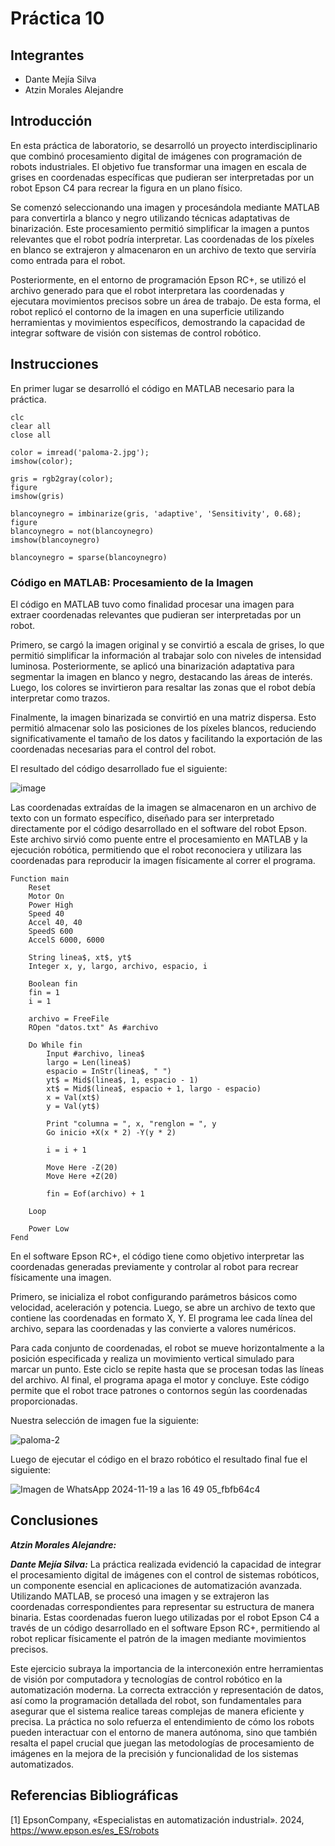 # Práctica 10

## Integrantes

- Dante Mejía Silva
- Atzin Morales Alejandre

## Introducción

En esta práctica de laboratorio, se desarrolló un proyecto interdisciplinario que combinó procesamiento digital de imágenes con programación de robots industriales. El objetivo fue transformar una imagen en escala de grises en coordenadas específicas que pudieran ser interpretadas por un robot Epson C4 para recrear la figura en un plano físico.

Se comenzó seleccionando una imagen y procesándola mediante MATLAB para convertirla a blanco y negro utilizando técnicas adaptativas de binarización. Este procesamiento permitió simplificar la imagen a puntos relevantes que el robot podría interpretar. Las coordenadas de los píxeles en blanco se extrajeron y almacenaron en un archivo de texto que serviría como entrada para el robot.

Posteriormente, en el entorno de programación Epson RC+, se utilizó el archivo generado para que el robot interpretara las coordenadas y ejecutara movimientos precisos sobre un área de trabajo. De esta forma, el robot replicó el contorno de la imagen en una superficie utilizando herramientas y movimientos específicos, demostrando la capacidad de integrar software de visión con sistemas de control robótico.

## Instrucciones

En primer lugar se desarrolló el código en MATLAB necesario para la práctica.
```
clc
clear all
close all

color = imread('paloma-2.jpg');
imshow(color);

gris = rgb2gray(color);
figure
imshow(gris)

blancoynegro = imbinarize(gris, 'adaptive', 'Sensitivity', 0.68);
figure
blancoynegro = not(blancoynegro)
imshow(blancoynegro)

blancoynegro = sparse(blancoynegro)
```
### Código en MATLAB: Procesamiento de la Imagen

El código en MATLAB tuvo como finalidad procesar una imagen para extraer coordenadas relevantes que pudieran ser interpretadas por un robot. 

Primero, se cargó la imagen original y se convirtió a escala de grises, lo que permitió simplificar la información al trabajar solo con niveles de intensidad luminosa. Posteriormente, se aplicó una binarización adaptativa para segmentar la imagen en blanco y negro, destacando las áreas de interés. Luego, los colores se invirtieron para resaltar las zonas que el robot debía interpretar como trazos.

Finalmente, la imagen binarizada se convirtió en una matriz dispersa. Esto permitió almacenar solo las posiciones de los píxeles blancos, reduciendo significativamente el tamaño de los datos y facilitando la exportación de las coordenadas necesarias para el control del robot.

El resultado del código desarrollado fue el siguiente:

![image](https://github.com/user-attachments/assets/77e30637-e597-419c-93a7-2da7c6d16f84)

Las coordenadas extraídas de la imagen se almacenaron en un archivo de texto con un formato específico, diseñado para ser interpretado directamente por el código desarrollado en el software del robot Epson. Este archivo sirvió como puente entre el procesamiento en MATLAB y la ejecución robótica, permitiendo que el robot reconociera y utilizara las coordenadas para reproducir la imagen físicamente al correr el programa.
```
Function main
	Reset
	Motor On
	Power High
	Speed 40
	Accel 40, 40
	SpeedS 600
	AccelS 6000, 6000
	
	String linea$, xt$, yt$
	Integer x, y, largo, archivo, espacio, i
	
	Boolean fin
	fin = 1
	i = 1
	
	archivo = FreeFile
	ROpen "datos.txt" As #archivo
	
	Do While fin
		Input #archivo, linea$
		largo = Len(linea$)
		espacio = InStr(linea$, " ")
		yt$ = Mid$(linea$, 1, espacio - 1)
		xt$ = Mid$(linea$, espacio + 1, largo - espacio)
		x = Val(xt$)
		y = Val(yt$)
		
		Print "columna = ", x, "renglon = ", y
		Go inicio +X(x * 2) -Y(y * 2)
		
		i = i + 1
		
		Move Here -Z(20)
		Move Here +Z(20)
		
		fin = Eof(archivo) + 1
	
	Loop
	
	Power Low
Fend
```
En el software Epson RC+, el código tiene como objetivo interpretar las coordenadas generadas previamente y controlar al robot para recrear físicamente una imagen. 

Primero, se inicializa el robot configurando parámetros básicos como velocidad, aceleración y potencia. Luego, se abre un archivo de texto que contiene las coordenadas en formato X, Y. El programa lee cada línea del archivo, separa las coordenadas y las convierte a valores numéricos.

Para cada conjunto de coordenadas, el robot se mueve horizontalmente a la posición especificada y realiza un movimiento vertical simulado para marcar un punto. Este ciclo se repite hasta que se procesan todas las líneas del archivo. Al final, el programa apaga el motor y concluye. Este código permite que el robot trace patrones o contornos según las coordenadas proporcionadas.

Nuestra selección de imagen fue la siguiente:

![paloma-2](https://github.com/user-attachments/assets/d307c11d-2c77-434f-9a61-c24b92ced574)

Luego de ejecutar el código en el brazo robótico el resultado final fue el siguiente:

![Imagen de WhatsApp 2024-11-19 a las 16 49 05_fbfb64c4](https://github.com/user-attachments/assets/cbf65c16-6dcc-4352-8276-6caf2f5ad61c)

## Conclusiones

***Atzin Morales Alejandre:*** 



***Dante Mejía Silva:*** 
La práctica realizada evidenció la capacidad de integrar el procesamiento digital de imágenes con el control de sistemas robóticos, un componente esencial en aplicaciones de automatización avanzada. Utilizando MATLAB, se procesó una imagen y se extrajeron las coordenadas correspondientes para representar su estructura de manera binaria. Estas coordenadas fueron luego utilizadas por el robot Epson C4 a través de un código desarrollado en el software Epson RC+, permitiendo al robot replicar físicamente el patrón de la imagen mediante movimientos precisos.

Este ejercicio subraya la importancia de la interconexión entre herramientas de visión por computadora y tecnologías de control robótico en la automatización moderna. La correcta extracción y representación de datos, así como la programación detallada del robot, son fundamentales para asegurar que el sistema realice tareas complejas de manera eficiente y precisa. La práctica no solo refuerza el entendimiento de cómo los robots pueden interactuar con el entorno de manera autónoma, sino que también resalta el papel crucial que juegan las metodologías de procesamiento de imágenes en la mejora de la precisión y funcionalidad de los sistemas automatizados.

## Referencias Bibliográficas 

[1] 	EpsonCompany, «Especialistas en automatización industrial». 2024, https://www.epson.es/es_ES/robots


